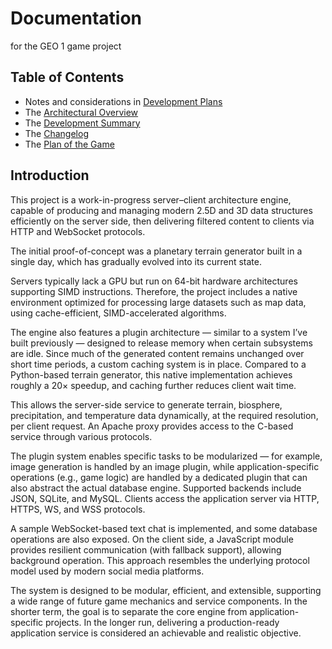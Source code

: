 # Documentation
for the GEO 1 game project

## Table of Contents
- Notes and considerations in [Development Plans](devplans.md)
- The [Architectural Overview](architect.md)
- The [Development Summary](devplans.md)
- The [Changelog](changelog.md)
- The [Plan of the Game](gameplan.md)

## Introduction
This project is a work-in-progress server–client architecture engine, capable of producing and managing modern 2.5D and 3D data structures efficiently on the server side, then delivering filtered content to clients via HTTP and WebSocket protocols.

The initial proof-of-concept was a planetary terrain generator built in a single day, which has gradually evolved into its current state.

Servers typically lack a GPU but run on 64-bit hardware architectures supporting SIMD instructions. Therefore, the project includes a native environment optimized for processing large datasets such as map data, using cache-efficient, SIMD-accelerated algorithms.

The engine also features a plugin architecture — similar to a system I’ve built previously — designed to release memory when certain subsystems are idle. Since much of the generated content remains unchanged over short time periods, a custom caching system is in place. Compared to a Python-based terrain generator, this native implementation achieves roughly a 20× speedup, and caching further reduces client wait time.

This allows the server-side service to generate terrain, biosphere, precipitation, and temperature data dynamically, at the required resolution, per client request. An Apache proxy provides access to the C-based service through various protocols.

The plugin system enables specific tasks to be modularized — for example, image generation is handled by an image plugin, while application-specific operations (e.g., game logic) are handled by a dedicated plugin that can also abstract the actual database engine. Supported backends include JSON, SQLite, and MySQL. Clients access the application server via HTTP, HTTPS, WS, and WSS protocols.

A sample WebSocket-based text chat is implemented, and some database operations are also exposed. On the client side, a JavaScript module provides resilient communication (with fallback support), allowing background operation. This approach resembles the underlying protocol model used by modern social media platforms.

The system is designed to be modular, efficient, and extensible, supporting a wide range of future game mechanics and service components. In the shorter term, the goal is to separate the core engine from application-specific projects. In the longer run, delivering a production-ready application service is considered an achievable and realistic objective.